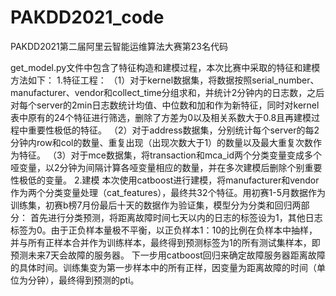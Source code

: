 # PAKDD2021_code
PAKDD2021第二届阿里云智能运维算法大赛第23名代码

get_model.py文件中包含了特征构造和建模过程，本次比赛中采取的特征和建模方法如下：
1.特征工程：
（1）对于kernel数据集，将数据按照serial_number、manufacturer、vendor和collect_time分组求和，并统计2分钟内的日志数，之后对每个server的2min日志数统计均值、中位数和加和作为新特征，同时对kernel表中原有的24个特征进行筛选，删除了方差为0以及相关系数大于0.8且再建模过程中重要性极低的特征。
（2）对于address数据集，分别统计每个server的每2分钟内row和col的数量、重复出现（出现次数大于1）的数量以及最大重复次数作为特征。
（3）对于mce数据集，将transaction和mca_id两个分类变量变成多个哑变量，以2分钟为间隔计算各哑变量相应的数量，并在多次建模后删除个别重要性极低的变量。
2.建模
本次使用catboost进行建模，将manufacturer和vendor作为两个分类变量处理（cat_features），最终共32个特征。用初赛1-5月数据作为训练集，初赛b榜7月份最后十天的数据作为验证集，模型分为分类和回归两部分：
首先进行分类预测，将距离故障时间七天以内的日志的标签设为1，其他日志标签为0。由于正负样本量极不平衡，以正负样本1：10的比例在负样本中抽样，并与所有正样本合并作为训练样本，最终得到预测标签为1的所有测试集样本，即预测未来7天会故障的服务器。
下一步用catboost回归来确定故障服务器距离故障的具体时间。训练集变为第一步样本中的所有正样，因变量为距离故障的时间（单位为分钟），最终得到预测的pti。
